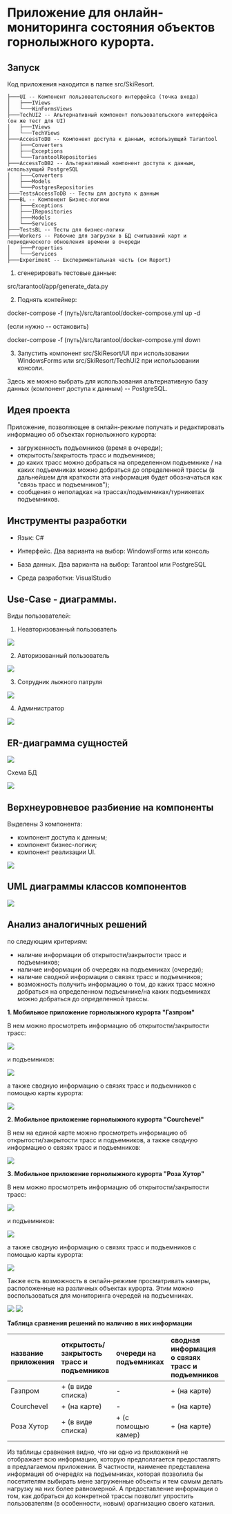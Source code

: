 

# Приложение для онлайн-мониторинга состояния объектов горнолыжного курорта.

## Запуск

Код приложения находится в папке src/SkiResort.

```
├───UI -- Компонент пользовательского интерфейса (точка входа)
│   ├───IViews
│   └───WinFormsViews
├───TechUI2 -- Альтернативный компонент пользовательского интерфейса (он же тест для UI)
│   ├───IViews
│   └───TechViews
├───AccessToDB -- Компонент доступа к данным, использующий Tarantool
│   ├───Converters
│   ├───Exceptions
│   └───TarantoolRepositories
├───AccessToDB2 -- Альтернативный компонент доступа к данным, использующий PostgreSQL
│   ├───Converters
│   ├───Models
│   └───PostgresRepositories
├───TestsAccessToDB -- Тесты для доступа к данным
├───BL -- Компонент Бизнес-логики
│   ├───Exceptions
│   ├───IRepositories
│   ├───Models
│   └───Services
├───TestsBL -- Тесты для бизнес-логики
├───Workers -- Рабочие для загрузки в БД считываний карт и периодического обновления времени в очереди
│   ├───Properties
│   └───Services
├───Experiment -- Експериментальная часть (см Report)
```


1. сгенерировать тестовые данные: 

src/tarantool/app/generate_data.py

2. Поднять контейнер: 

docker-compose -f (путь)/src/tarantool/docker-compose.yml up -d

(если нужно -- остановить)

docker-compose -f (путь)/src/tarantool/docker-compose.yml down

3. Запустить компонент src/SkiResort/UI при использовании WindowsForms или src/SkiResort/TechUI2 при использовании консоли.

Здесь же можно выбрать для использования альтернативную базу данных (компонент доступа к данным) -- PostgreSQL.



## Идея проекта

Приложение, позволяющее в онлайн-режиме получать и редактировать информацию об объектах горнолыжного курорта:

- загруженность подъемников (время в очереди);
- открытость/закрытость трасс и подъемников;
- до каких трасс можно добраться на определенном подъемнике / на каких подъемниках можно добраться до определенной трассы (в дальнейшем для краткости эта информация будет обозначаться как "связь трасс и подъемников");
- сообщения о неполадках на трассах/подъемниках/турникетах подъемников.


## Инструменты разработки

+ Язык: C#

+ Интерфейс. Два варианта на выбор: WindowsForms или консоль

+ База данных. Два варианта на выбор: Tarantool или PostgreSQL

+ Среда разработки: VisualStudio


## Use-Case - диаграммы.

Виды пользователей:
1. Неавторизованный пользователь

![](docs/imgs/use_case/use-case1.png)

2. Авторизованный пользователь

![](docs/imgs/use_case/use-case2.png)

3. Сотрудник лыжного патруля

![](docs/imgs/use_case/use-case3.png)

4. Администратор

![](docs/imgs/use_case/use-case4.png)


## ER-диаграмма сущностей 

![](docs/imgs/er/er.png)

Схема БД

![](docs/imgs/db/db.png)


## Верхнеуровневое разбиение на компоненты 

Выделены 3 компонента: 
- компонент доступа к данным;
- компонент бизнес-логики;
- компонент реализации UI.

![](docs/imgs/uml/common.png)


## UML диаграммы классов компонентов


![](docs/imgs/uml/ui.png)











## Анализ аналогичных решений

по следующим критериям:

- наличие информации об открытости/закрытости трасс и подъемников;
- наличие информации об очередях на подъемниках (очереди);
- наличие сводной информации о связях трасс и подъемников;
- возможность получить информацию о том, до каких трасс можно добраться на определенном подъемнике/на каких подъемниках можно добраться до определенной трассы.

**1. Мобильное приложение горнолыжного курорта "Газпром"**

В нем можно просмотреть информацию об открытости/закрытости трасс:

![](docs/imgs/analogue_apps/gslope.png)

и подъемников:

![](docs/imgs/analogue_apps/glift.png)


а также сводную информацию о связях трасс и подъемников с помощью карты курорта:

![](docs/imgs/analogue_apps/gmap.png)


**2. Мобильное приложение горнолыжного курорта "Courchevel"**

В нем на единой карте можно просмотреть информацию об открытости/закрытости трасс и подъемников, а также сводную информацию о связях трасс и подъемников:

![](docs/imgs/analogue_apps/Courchevel.png)


**3. Мобильное приложение горнолыжного курорта "Роза Хутор"**

В нем можно просмотреть информацию об открытости/закрытости трасс:

![](docs/imgs/analogue_apps/rslope.png)

и подъемников:

![](docs/imgs/analogue_apps/rlift.png)


а также сводную информацию о связях трасс и подъемников с помощью карты курорта:

![](docs/imgs/analogue_apps/rmap.png)

Также есть возможность в онлайн-режиме просматривать камеры, расположенные на различных объектах курорта. Этим можно воспользоваться для мониторинга очередей на подъемниках.

![](docs/imgs/analogue_apps/rcamera1.png)
![](docs/imgs/analogue_apps/rcamera2.png)


**Таблица сравнения решений по наличию в них информации**

| название приложения  | открытость/закрытость трасс и подъемников| очереди на подъемниках | сводная информация о связях трасс и подъемников  | конкретная информация о связях трасс и подъемников  |
|:----------|:----------|:----------|:----------|:----------|
| Газпром    | + (в виде списка)   | -    | + (на карте)   | -    |
| Courchevel    | + (на карте)   | -   | + (на карте)    | -    |
| Роза Хутор    | + (в виде списка)   | + (с помощью камер)   | + (на карте)   | -    |

Из таблицы сравнения видно, что ни одно из приложений не отображает всю информацию, которую предполагается предоставлять в предлагаемом приложении. В частности, наименее представлена информация об очередях на подъемниках, которая позволила бы посетителям выбирать мене загруженные объекты и тем самым делать нагрузку на них более равномерной. А предоставление информации о том, как добраться до конкретной трассы позволит упростить пользователям (в особенности, новым) орагнизацию своего катания.


